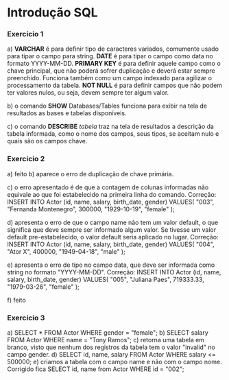 # Introdução SQL

### Exercício 1
a) <b>VARCHAR</b> é para definir tipo de caracteres variados, comumente usado para tipar o campo para string. <b>DATE</b> é para tipar o campo como data no formato YYYY-MM-DD. <b>PRIMARY KEY</b> é para definir aquele campo como o chave principal, que não poderá sofrer duplicação e deverá estar sempre preenchido. Funciona também como um campo indexado para agilizar o processamento da tabela. <b>NOT NULL</b> é para definir campos que não podem ter valores nulos, ou seja, devem sempre ter algum valor.

b) o comando <b>SHOW</b> Databases/Tables funciona para exibir na tela de resultados as bases e tabelas disponíveis.

c) o comando <b>DESCRIBE</b> <i>tabela</i> traz na tela de resultados a descrição da tabela informada, como o nome dos campos, seus tipos, se aceitam nulo e quais são os campos chave.

### Exercício 2
a) feito
b) aparece o erro de duplicação de chave primária.

c) o erro apresentado é de que a contagem de colunas informadas não equivale ao que foi estabelecido na primeira linha do comando.
Correção:
INSERT INTO Actor (id, name, salary, birth_date, gender)
VALUES(
  "003", 
  "Fernanda Montenegro",
  300000,
  "1929-10-19", 
  "female"
);

d) apresenta o erro de que o campo name não tem um valor default, o que significa que deve sempre ser informado algum valor. Se tivesse um valor default pre-estabelecido, o valor default seria aplicado no lugar.
Correção: 
INSERT INTO Actor (id, name, salary, birth_date, gender)
VALUES(
  "004",
  "Ator X",
  400000,
  "1949-04-18", 
  "male"
);

e) apresenta o erro de tipo no campo data, que deve ser informada como string no formato "YYYY-MM-DD".
Correção: 
INSERT INTO Actor (id, name, salary, birth_date, gender)
VALUES(
  "005", 
  "Juliana Paes",
  719333.33,
  "1979-03-26", 
  "female"
);

f) feito

### Exercício 3
a) SELECT * FROM Actor WHERE gender = "female";
b) SELECT salary FROM Actor WHERE name = "Tony Ramos";
c) retorna uma tabela em branco, visto que nenhum dos registros da tabela tem o valor "invalid" no campo gender.
d) SELECT id, name, salary FROM Actor WHERE salary <= 500000;
e) criamos a tabela com o campo name e não com o campo nome.
Corrigido fica SELECT id, name from Actor WHERE id = "002";